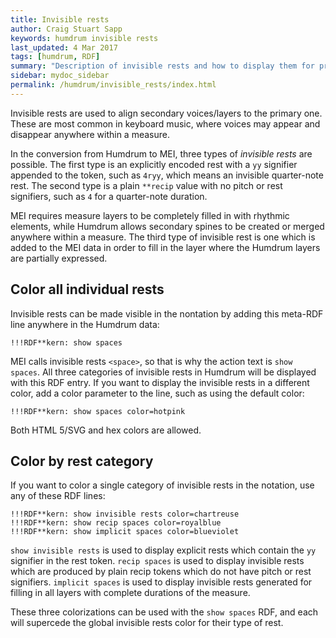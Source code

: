```yaml
---
title: Invisible rests
author: Craig Stuart Sapp
keywords: humdrum invisible rests
last_updated: 4 Mar 2017
tags: [humdrum, RDF]
summary: "Description of invisible rests and how to display them for proof-reading."
sidebar: mydoc_sidebar
permalink: /humdrum/invisible_rests/index.html
---
```


Invisible rests are used to align secondary voices/layers to the primary one.
These are most common in keyboard music, where voices may appear and disappear
anywhere within a measure. 

In the conversion from Humdrum to MEI, three types of *invisible
rests* are possible.  The first type is an explicitly encoded rest
with a `yy` signifier appended to the token, such as `4ryy`, which
means an invisible quarter-note rest.  The second type is a plain
`**recip` value with no pitch or rest signifiers, such as `4` for
a quarter-note duration.

MEI requires measure layers to be completely filled in with rhythmic
elements, while Humdrum allows secondary spines to be created or merged
anywhere within a measure.  The third type of invisible rest is one which 
is added to the MEI data in order to fill in the layer where the Humdrum
layers are partially expressed.

## Color all individual rests ##

Invisible rests can be made visible in the nontation by adding this
meta-RDF line anywhere in the Humdrum data:

```
!!!RDF**kern: show spaces
```

MEI calls invisible rests `<space>`, so that is why the action text is
`show spaces`.  All three categories of invisible rests in Humdrum will
be displayed with this RDF entry.  If you want to display the invisible
rests in a different color, add a color parameter to the line, such as
using the default color:

```
!!!RDF**kern: show spaces color=hotpink
```

Both HTML 5/SVG and hex colors are allowed.


## Color by rest category ##

If you want to color a single category of invisible rests in the notation,
use any of these RDF lines:

```
!!!RDF**kern: show invisible rests color=chartreuse
!!!RDF**kern: show recip spaces color=royalblue
!!!RDF**kern: show implicit spaces color=blueviolet
```

`show invisible rests` is used to display explicit rests which contain
the `yy` signifier in the rest token. `recip spaces` is used to
display invisible rests which are produced by plain recip tokens which
do not have pitch or rest signifiers.  `implicit spaces` is used to
display invisible rests generated for filling in all layers with complete
durations of the measure.

These three colorizations can be used with the `show spaces` RDF, and each will
supercede the global invisible rests color for their type of rest.


